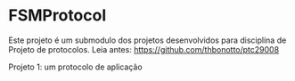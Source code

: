 # FSMProtocol
Este projeto é um submodulo dos projetos desenvolvidos para disciplina de Projeto de protocolos.
Leia antes: https://github.com/thbonotto/ptc29008

 Projeto 1: um protocolo de aplicação 
